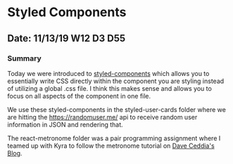 # Styled Components

## Date: 11/13/19 W12 D3 D55

### Summary

Today we were introduced to [styled-components](https://www.styled-components.com/) which allows you to essentially write CSS directly within the component you are styling instead of utilizing a global .css file. I think this makes sense and allows you to focus on all aspects of the component in one file.

We use these styled-components in the styled-user-cards folder where we are hitting the https://randomuser.me/ api to receive random user information in JSON and rendering that.


The react-metronome folder was a pair programming assignment where I teamed up with Kyra to follow the metronome tutorial on [Dave Ceddia's Blog](https://daveceddia.com/react-practice-projects/).